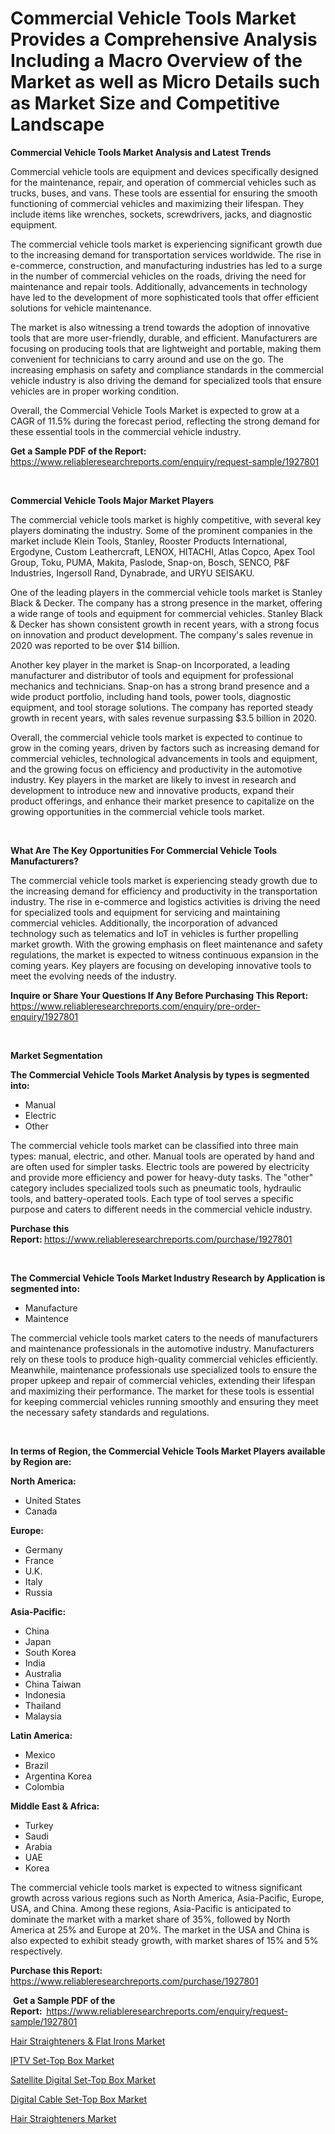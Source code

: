 <p><h1>Commercial Vehicle Tools Market Provides a Comprehensive Analysis Including a Macro Overview of the Market as well as Micro Details such as Market Size and Competitive Landscape</h1></p><p><strong>Commercial Vehicle Tools Market Analysis and Latest Trends</strong></p>
<p><p>Commercial vehicle tools are equipment and devices specifically designed for the maintenance, repair, and operation of commercial vehicles such as trucks, buses, and vans. These tools are essential for ensuring the smooth functioning of commercial vehicles and maximizing their lifespan. They include items like wrenches, sockets, screwdrivers, jacks, and diagnostic equipment.</p><p>The commercial vehicle tools market is experiencing significant growth due to the increasing demand for transportation services worldwide. The rise in e-commerce, construction, and manufacturing industries has led to a surge in the number of commercial vehicles on the roads, driving the need for maintenance and repair tools. Additionally, advancements in technology have led to the development of more sophisticated tools that offer efficient solutions for vehicle maintenance.</p><p>The market is also witnessing a trend towards the adoption of innovative tools that are more user-friendly, durable, and efficient. Manufacturers are focusing on producing tools that are lightweight and portable, making them convenient for technicians to carry around and use on the go. The increasing emphasis on safety and compliance standards in the commercial vehicle industry is also driving the demand for specialized tools that ensure vehicles are in proper working condition.</p><p>Overall, the Commercial Vehicle Tools Market is expected to grow at a CAGR of 11.5% during the forecast period, reflecting the strong demand for these essential tools in the commercial vehicle industry.</p></p>
<p><strong>Get a Sample PDF of the Report:&nbsp;</strong> <a href="https://www.reliableresearchreports.com/enquiry/request-sample/1927801">https://www.reliableresearchreports.com/enquiry/request-sample/1927801</a></p>
<p>&nbsp;</p>
<p><strong>Commercial Vehicle Tools Major Market Players</strong></p>
<p><p>The commercial vehicle tools market is highly competitive, with several key players dominating the industry. Some of the prominent companies in the market include Klein Tools, Stanley, Rooster Products International, Ergodyne, Custom Leathercraft, LENOX, HITACHI, Atlas Copco, Apex Tool Group, Toku, PUMA, Makita, Paslode, Snap-on, Bosch, SENCO, P&F Industries, Ingersoll Rand, Dynabrade, and URYU SEISAKU.</p><p>One of the leading players in the commercial vehicle tools market is Stanley Black & Decker. The company has a strong presence in the market, offering a wide range of tools and equipment for commercial vehicles. Stanley Black & Decker has shown consistent growth in recent years, with a strong focus on innovation and product development. The company's sales revenue in 2020 was reported to be over $14 billion.</p><p>Another key player in the market is Snap-on Incorporated, a leading manufacturer and distributor of tools and equipment for professional mechanics and technicians. Snap-on has a strong brand presence and a wide product portfolio, including hand tools, power tools, diagnostic equipment, and tool storage solutions. The company has reported steady growth in recent years, with sales revenue surpassing $3.5 billion in 2020.</p><p>Overall, the commercial vehicle tools market is expected to continue to grow in the coming years, driven by factors such as increasing demand for commercial vehicles, technological advancements in tools and equipment, and the growing focus on efficiency and productivity in the automotive industry. Key players in the market are likely to invest in research and development to introduce new and innovative products, expand their product offerings, and enhance their market presence to capitalize on the growing opportunities in the commercial vehicle tools market.</p></p>
<p>&nbsp;</p>
<p><strong>What Are The Key Opportunities For Commercial Vehicle Tools Manufacturers?</strong></p>
<p><p>The commercial vehicle tools market is experiencing steady growth due to the increasing demand for efficiency and productivity in the transportation industry. The rise in e-commerce and logistics activities is driving the need for specialized tools and equipment for servicing and maintaining commercial vehicles. Additionally, the incorporation of advanced technology such as telematics and IoT in vehicles is further propelling market growth. With the growing emphasis on fleet maintenance and safety regulations, the market is expected to witness continuous expansion in the coming years. Key players are focusing on developing innovative tools to meet the evolving needs of the industry.</p></p>
<p><strong>Inquire or Share Your Questions If Any Before Purchasing This Report:</strong> <a href="https://www.reliableresearchreports.com/enquiry/pre-order-enquiry/1927801">https://www.reliableresearchreports.com/enquiry/pre-order-enquiry/1927801</a></p>
<p>&nbsp;</p>
<p><strong>Market Segmentation</strong></p>
<p><strong>The Commercial Vehicle Tools Market Analysis by types is segmented into:</strong></p>
<p><ul><li>Manual</li><li>Electric</li><li>Other</li></ul></p>
<p><p>The commercial vehicle tools market can be classified into three main types: manual, electric, and other. Manual tools are operated by hand and are often used for simpler tasks. Electric tools are powered by electricity and provide more efficiency and power for heavy-duty tasks. The "other" category includes specialized tools such as pneumatic tools, hydraulic tools, and battery-operated tools. Each type of tool serves a specific purpose and caters to different needs in the commercial vehicle industry.</p></p>
<p><strong>Purchase this Report:&nbsp;</strong><a href="https://www.reliableresearchreports.com/purchase/1927801">https://www.reliableresearchreports.com/purchase/1927801</a></p>
<p>&nbsp;</p>
<p><strong>The Commercial Vehicle Tools Market Industry Research by Application is segmented into:</strong></p>
<p><ul><li>Manufacture</li><li>Maintence</li></ul></p>
<p><p>The commercial vehicle tools market caters to the needs of manufacturers and maintenance professionals in the automotive industry. Manufacturers rely on these tools to produce high-quality commercial vehicles efficiently. Meanwhile, maintenance professionals use specialized tools to ensure the proper upkeep and repair of commercial vehicles, extending their lifespan and maximizing their performance. The market for these tools is essential for keeping commercial vehicles running smoothly and ensuring they meet the necessary safety standards and regulations.</p></p>
<p>&nbsp;</p>
<p><strong>In terms of Region, the Commercial Vehicle Tools Market Players available by Region are:</strong></p>
<p>
    <p> <strong> North America: </strong>
        <ul>
            <li>United States</li>
            <li>Canada</li>
        </ul>
        </p> 
    <p> <strong> Europe: </strong>
        <ul>
            <li>Germany</li>
            <li>France</li>
            <li>U.K.</li>
            <li>Italy</li>
            <li>Russia</li>
        </ul>
        </p> 
    <p> <strong> Asia-Pacific: </strong>
        <ul>
            <li>China</li>
            <li>Japan</li>
            <li>South Korea</li>
            <li>India</li>
            <li>Australia</li>
            <li>China Taiwan</li>
            <li>Indonesia</li>
            <li>Thailand</li>
            <li>Malaysia</li>
        </ul>
        </p> 
    <p> <strong> Latin America: </strong>
        <ul>
            <li>Mexico</li>
            <li>Brazil</li>
            <li>Argentina Korea</li>
            <li>Colombia</li>
        </ul>
        </p> 
    <p> <strong> Middle East & Africa: </strong>
        <ul>
            <li>Turkey</li>
            <li>Saudi</li>
            <li>Arabia</li>
            <li>UAE</li>
            <li>Korea</li>
        </ul>
    </p>
    </p>
<p><p>The commercial vehicle tools market is expected to witness significant growth across various regions such as North America, Asia-Pacific, Europe, USA, and China. Among these regions, Asia-Pacific is anticipated to dominate the market with a market share of 35%, followed by North America at 25% and Europe at 20%. The market in the USA and China is also expected to exhibit steady growth, with market shares of 15% and 5% respectively.</p></p>
<p><strong>Purchase this Report: </strong><a href="https://www.reliableresearchreports.com/purchase/1927801">https://www.reliableresearchreports.com/purchase/1927801</a></p>
<p>&nbsp;<strong>Get a Sample PDF of the Report:&nbsp;&nbsp;</strong><a href="https://www.reliableresearchreports.com/enquiry/request-sample/1927801">https://www.reliableresearchreports.com/enquiry/request-sample/1927801</a></p>
<p><strong></strong></p>
<p><p><a href="https://view.publitas.com/reportprime-1/hair-straighteners-flat-irons-market-size-global-industry-overview-market-segmentation-and-forecast-2024-to-2031/">Hair Straighteners & Flat Irons Market</a></p><p><a href="https://summer-dogwood-3e9.notion.site/IPTV-Set-Top-Box-Market-Research-Report-Provides-Critical-Insights-that-can-help-Shape-Business-Deve-44b957dcc6b2471292961fa3170f3ccc">IPTV Set-Top Box Market</a></p><p><a href="https://lydian-appliance-61d.notion.site/Satellite-Digital-Set-Top-Box-Market-Size-Share-Trends-Analysis-Report-By-Application-Regional-O-f9af032278fa4f15b479f839e8112f15">Satellite Digital Set-Top Box Market</a></p><p><a href="https://forested-sushi-9b0.notion.site/Digital-Cable-Set-Top-Box-Market-Provides-Detailed-Segmentation-of-this-Market-based-on-Type-Applic-319aad43adf045ea9cd103ee7355e864">Digital Cable Set-Top Box Market</a></p><p><a href="https://view.publitas.com/reportprime-1/hair-straighteners-market-offers-provide-insightful-data-for-the-time-period-from-2024-to-2031-and-also-provide-analysis-based-on-application-type-and-region/">Hair Straighteners Market</a></p></p>
